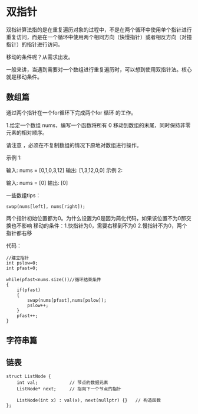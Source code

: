# 双指针

双指针算法指的是在重复遍历对象的过程中，不是在两个循环中使用单个指针进行重复访问，而是在一个循环中使用两个相同方向（快慢指针）或者相反方向（对撞指针）的指针进行访问。

移动的条件呢？从需求出发。

一般来讲，当遇到需要对一个数组进行重复遍历时，可以想到使用双指针法。核心就是移动条件。

## 数组篇

通过两个指针在一个for循环下完成两个for  循环  的工作。

1.给定一个数组 nums，编写一个函数将所有 0 移动到数组的末尾，同时保持非零元素的相对顺序。

请注意 ，必须在不复制数组的情况下原地对数组进行操作。

示例 1:

输入: nums = [0,1,0,3,12]
输出: [1,3,12,0,0]
示例 2:

输入: nums = [0]
输出: [0]

一些数组tips：
```
swap(nums[left], nums[right]);
```

两个指针初始位置都为0。为什么设置为0是因为简化代码，如果该位置不为0那交换也不影响
移动的条件：1.快指针为0，需要右移到不为0
2.慢指针不为0，两个指针都右移

代码：
```
//建立指针
int pslow=0;
int pfast=0;

while(pfast<nums.size())//循环结束条件
{
    if(pfast)
    {
        swap(nums[pfast],nums[pslow]);
        pslow++;
    }
    pfast++;
}
```

## 字符串篇


## 链表

```结构
struct ListNode {
    int val;            // 节点的数据元素
    ListNode* next;     // 指向下一个节点的指针

    ListNode(int x) : val(x), next(nullptr) {}   // 构造函数
};
```
